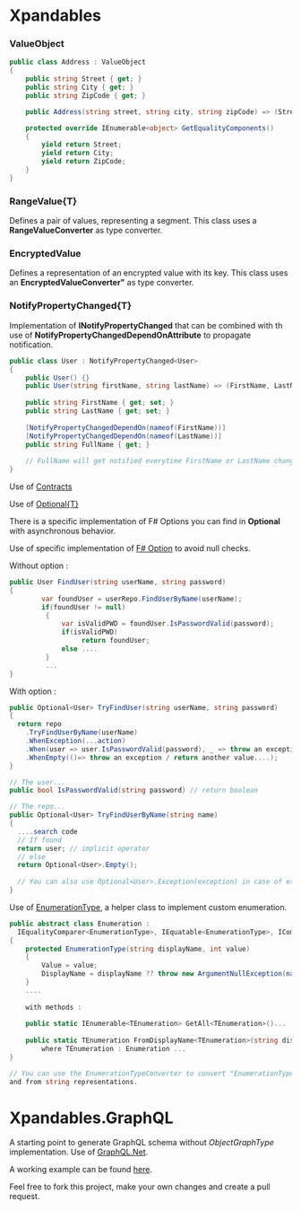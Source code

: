 # Xpandables

### ValueObject

```C#
public class Address : ValueObject
{
    public string Street { get; }
    public string City { get; }
    public string ZipCode { get; }

    public Address(string street, string city, string zipCode) => (Street, City, ZipCode) = (street, city, zipCode);

    protected override IEnumerable<object> GetEqualityComponents()
    {
        yield return Street;
        yield return City;
        yield return ZipCode;
    }
}
```

### RangeValue{T}
Defines a pair of values, representing a segment. This class uses a **RangeValueConverter** as type converter.

### EncryptedValue
Defines a representation of an encrypted value with its key. This class uses an **EncryptedValueConverter"** as type converter.

### NotifyPropertyChanged{T}
Implementation of **INotifyPropertyChanged** that can be combined with th use of **NotifyPropertyChangedDependOnAttribute** to propagate notification.

```C#
public class User : NotifyPropertyChanged<User>
{
    public User() {}
    public User(string firstName, string lastName) => (FirstName, LastName) = (firstName, lastName);
    
    public string FirstName { get; set; }   
    public string LastName { get; set; }
    
    [NotifyPropertyChangedDependOn(nameof(FirstName))]
    [NotifyPropertyChangedDependOn(nameof(LastName))]
    public string FullName { get; }
    
    // FullName will get notified everytime FirstName or LastName change.
}
```
Use of [Contracts](https://github.com/Francescolis/Xpandables/tree/master/Xpandables.Standards/Contracts)

Use of [Optional{T}](https://github.com/Francescolis/Xpandables/tree/master/Xpandables.Standards/Optionals)

There is a specific implementation of F# Options you can find in **Optional<T>** with asynchronous behavior.

Use of specific implementation of [F# Option](https://docs.microsoft.com/fr-fr/dotnet/fsharp/language-reference/options) to avoid null checks.

Without option :

```C#
public User FindUser(string userName, string password)
{
        var foundUser = userRepo.FindUserByName(userName);
        if(foundUser != null)
         {
             var isValidPWD = foundUser.IsPasswordValid(password);
             if(isValidPWD)
                  return foundUser;
             else ....
         }
         ...
}
```
With option :

```C#
public Optional<User> TryFindUser(string userName, string password)
{
  return repo
    .TryFindUserByName(userName)
    .WhenException(...action)
    .When(user => user.IsPasswordValid(password), _ => throw an exception for example...)
    .WhenEmpty(()=> throw an exception / return another value....);
}

// The user...
public bool IsPasswordValid(string password) // return boolean

// The repo...
public Optional<User> TryFindUserByName(string name)
{
  ....search code
  // If found
  return user; // implicit operator
  // else
  return Optional<User>.Empty();
  
  // You can also use Optional<User>.Exception(exception) in case of exception.
}

```

Use of [EnumerationType](https://github.com/Francescolis/Xpandables/tree/master/Xpandables.Standards/Enumerations),
a helper class to implement custom enumeration.

```C#
public abstract class Enumeration :
  IEqualityComparer<EnumerationType>, IEquatable<EnumerationType>, IComparable<EnumerationType>
{
    protected EnumerationType(string displayName, int value)
    {
        Value = value;
        DisplayName = displayName ?? throw new ArgumentNullException(nameof(displayName));
    }
    ....
    
    with methods :
    
    public static IEnumerable<TEnumeration> GetAll<TEnumeration>()...
    
    public static TEnumeration FromDisplayName<TEnumeration>(string displayName)
        where TEnumeration : Enumeration ...        
}

// You can use the EnumerationTypeConverter to convert "EnumerationType" objects to
and from string representations.

```

# Xpandables.GraphQL

A starting point to generate GraphQL schema without *ObjectGraphType* implementation.
Use of [GraphQL.Net](https://github.com/graphql-dotnet/graphql-dotnet).

A working example can be found
[here](https://github.com/Francescolis/Xpandables/tree/master/Xpandables.GraphQL.Api).

Feel free to fork this project, make your own changes and create a pull request.
